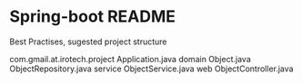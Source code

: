 # Spring-boot README

Best Practises, sugested project structure

com.gmail.at.irotech.project
	Application.java
	domain
		Object.java
		ObjectRepository.java
	service
		ObjectService.java
	web
		ObjectController.java

			